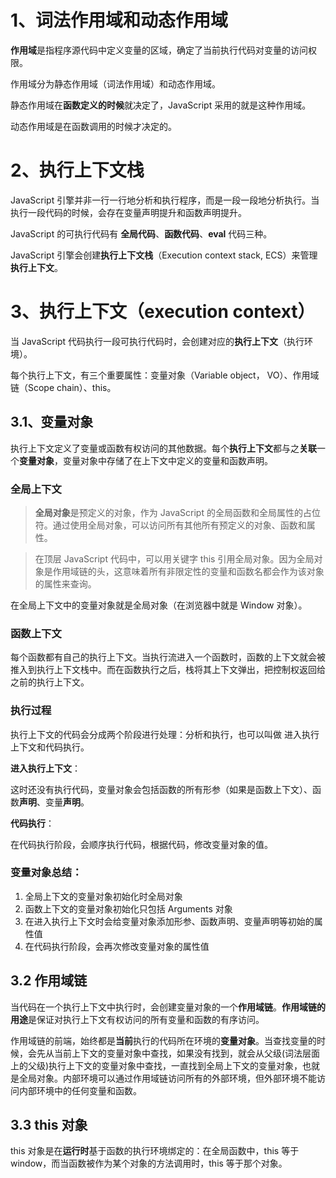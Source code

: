 # 

# 1、词法作用域和动态作用域

**作用域**是指程序源代码中定义变量的区域，确定了当前执行代码对变量的访问权限。

作用域分为静态作用域（词法作用域）和动态作用域。

静态作用域在**函数定义的时候**就决定了，JavaScript 采用的就是这种作用域。

动态作用域是在函数调用的时候才决定的。



# 2、执行上下文栈

 JavaScript 引擎并非一行一行地分析和执行程序，而是一段一段地分析执行。当执行一段代码的时候，会存在变量声明提升和函数声明提升。

JavaScript 的可执行代码有 **全局代码**、**函数代码**、**eval** 代码三种。

JavaScript 引擎会创建**执行上下文栈**（Execution context stack, ECS）来管理**执行上下文**。



# 3、执行上下文（execution context）

当 JavaScript 代码执行一段可执行代码时，会创建对应的**执行上下文**（执行环境）。

每个执行上下文，有三个重要属性：变量对象（Variable object， VO）、作用域链（Scope chain）、this。

## 3.1、变量对象

执行上下文定义了变量或函数有权访问的其他数据。每个**执行上下文**都与之**关联**一个**变量对象**，变量对象中存储了在上下文中定义的变量和函数声明。

### 全局上下文

> **全局对象**是预定义的对象，作为 JavaScript 的全局函数和全局属性的占位符。通过使用全局对象，可以访问所有其他所有预定义的对象、函数和属性。

> 在顶层 JavaScript 代码中，可以用关键字 this 引用全局对象。因为全局对象是作用域链的头，这意味着所有非限定性的变量和函数名都会作为该对象的属性来查询。

在全局上下文中的变量对象就是全局对象（在浏览器中就是 Window 对象）。

### 函数上下文

每个函数都有自己的执行上下文。当执行流进入一个函数时，函数的上下文就会被推入到执行上下文栈中。而在函数执行之后，栈将其上下文弹出，把控制权返回给之前的执行上下文。

### 执行过程

执行上下文的代码会分成两个阶段进行处理：分析和执行，也可以叫做 进入执行上下文和代码执行。

**进入执行上下文**：

这时还没有执行代码，变量对象会包括函数的所有形参（如果是函数上下文）、函数**声明**、变量**声明**。

**代码执行**：

在代码执行阶段，会顺序执行代码，根据代码，修改变量对象的值。

### 变量对象总结：

1. 全局上下文的变量对象初始化时全局对象
2. 函数上下文的变量对象初始化只包括 Arguments 对象
3. 在进入执行上下文时会给变量对象添加形参、函数声明、变量声明等初始的属性值
4. 在代码执行阶段，会再次修改变量对象的属性值



## 3.2 作用域链

当代码在一个执行上下文中执行时，会创建变量对象的一个**作用域链**。**作用域链的用途**是保证对执行上下文有权访问的所有变量和函数的有序访问。

作用域链的前端，始终都是**当前**执行的代码所在环境的**变量对象**。当查找变量的时候，会先从当前上下文的变量对象中查找，如果没有找到，就会从父级(词法层面上的父级)执行上下文的变量对象中查找，一直找到全局上下文的变量对象，也就是全局对象。内部环境可以通过作用域链访问所有的外部环境，但外部环境不能访问内部环境中的任何变量和函数。



## 3.3 this 对象

this 对象是在**运行时**基于函数的执行环境绑定的：在全局函数中，this 等于 window，而当函数被作为某个对象的方法调用时，this 等于那个对象。